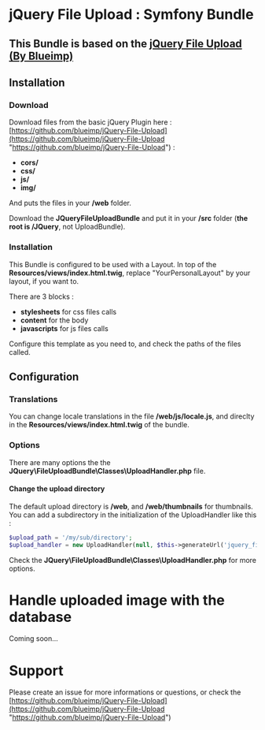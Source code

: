 jQuery File Upload : Symfony Bundle
===

This Bundle is based on the [jQuery File Upload](http://blueimp.github.com/jQuery-File-Upload/ "jQuery File Upload") [(By Blueimp)](https://github.com/blueimp "(By Blueimp)")
---

Installation
---
### Download ###


Download files from the basic jQuery Plugin here : [https://github.com/blueimp/jQuery-File-Upload](https://github.com/blueimp/jQuery-File-Upload "https://github.com/blueimp/jQuery-File-Upload") :
* **cors/**
* **css/**
* **js/**
* **img/**

And puts the files in your **/web** folder.

Download the **JQueryFileUploadBundle** and put it in your **/src** folder (**the root is /JQuery**, not UploadBundle).

### Installation ###
This Bundle is configured to be used with a Layout. In top of the **Resources/views/index.html.twig**, replace "YourPersonalLayout" by your layout, if you want to.

There are 3 blocks :
* **stylesheets** for css files calls
* **content** for the body 
* **javascripts** for js files calls

Configure this template as you need to, and check the paths of the files called.

Configuration
---
### Translations
You can change locale translations in the file **/web/js/locale.js**, and direclty in the **Resources/views/index.html.twig** of the bundle.

### Options
There are many options the the **JQuery\FileUploadBundle\Classes\UploadHandler.php** file.  

#### Change the upload directory
The default upload directory is **/web**, and **/web/thumbnails** for thumbnails. You can add a subdirectory in the initialization of the UploadHandler like this :

```php
$upload_path = '/my/sub/directory';
$upload_handler = new UploadHandler(null, $this->generateUrl('jquery_fileupload_add'), $upload_path);
```

Check the **JQuery\FileUploadBundle\Classes\UploadHandler.php** for more options.

Handle uploaded image with the database
===
Coming soon...


Support 
===
Please create an issue for more informations or questions, or check the [https://github.com/blueimp/jQuery-File-Upload](https://github.com/blueimp/jQuery-File-Upload "https://github.com/blueimp/jQuery-File-Upload")
